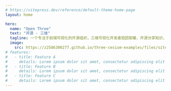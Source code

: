 ```yaml
---
# https://vitepress.dev/reference/default-theme-home-page
layout: home

hero:
  name: "Open Three"
  text: "开源 - 三维"
  tagline: 一个专注于前端可视化的开源组织，三维可视化开发者抱团取暖，开源分享知识，接活盈利，让自己更有底气，加入请联系
  image:
    src: https://z2586300277.github.io/three-cesium-examples/files/site/logo.svg
# features:
#   - title: Feature A
#     details: Lorem ipsum dolor sit amet, consectetur adipiscing elit
#   - title: Feature B
#     details: Lorem ipsum dolor sit amet, consectetur adipiscing elit
#   - title: Feature C
#     details: Lorem ipsum dolor sit amet, consectetur adipiscing elit
---
```


<script setup>
import { VPTeamMembers } from 'vitepress/theme'
</script>

<VPTeamMembers :members="[
   {
    avatar: '/avatars/Nicolas-zn',
    name: 'Nico',
    title: '热爱Three.js 和 Cesium.js 的开发者',
    links: [
      { icon: 'github', link: 'https://github.com/Nicolas-zn' },
    ]
  },
  {
    avatar: '/avatars/z2586300277',
    name: '优雅永不过时',
    title: '致力于可视化前端的开发者',
    links: [
      { icon: 'github', link: 'https://github.com/z2586300277' },
    ]
  },
  {
    avatar: '/avatars/g2657',
    name: 'g2657',
    title: '前端开发者',
    links: [
      { icon: 'github', link: 'https://github.com/g2657' },
    ]
  }
]" />
